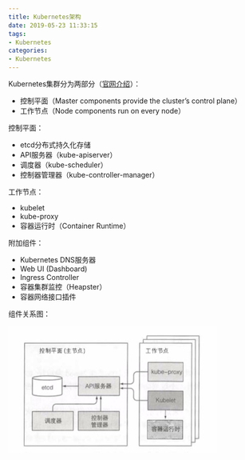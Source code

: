 ```yaml
---
title: Kubernetes架构
date: 2019-05-23 11:33:15
tags:
- Kubernetes
categories:
- Kubernetes
---
```


Kubernetes集群分为两部分（[官网介绍](https://kubernetes.io/docs/concepts/overview/components/)）：
* 控制平面（Master components provide the cluster’s control plane）
* 工作节点（Node components run on every node）

控制平面：
* etcd分布式持久化存储
* API服务器（kube-apiserver）
* 调度器（kube-scheduler）
* 控制器管理器（kube-controller-manager）

工作节点：
* kubelet
* kube-proxy
* 容器运行时（Container Runtime）

附加组件：
* Kubernetes DNS服务器
* Web UI (Dashboard)
* Ingress Controller
* 容器集群监控（Heapster）
* 容器网络接口插件

组件关系图：

![](/images/kubernetes/k8s组件关系图.png)